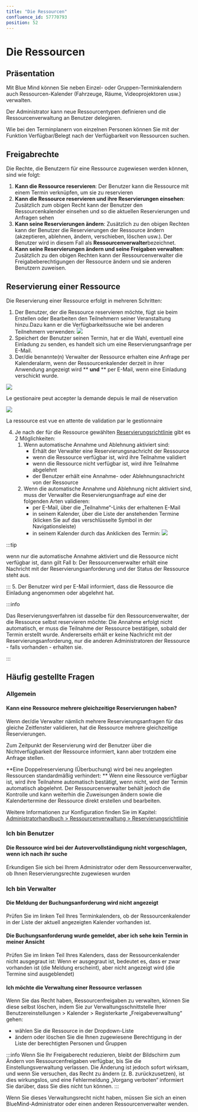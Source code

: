 ```yaml
---
title: "Die Ressourcen"
confluence_id: 57770793
position: 52
---
```

# Die Ressourcen


## Präsentation

Mit Blue Mind können Sie neben Einzel- oder Gruppen-Terminkalendern auch Ressourcen-Kalender (Fahrzeuge, Räume, Videoprojektoren usw.) verwalten.

Der Administrator kann neue Ressourcentypen definieren und die Ressourcenverwaltung an Benutzer delegieren.

Wie bei den Terminplanern von einzelnen Personen können Sie mit der Funktion Verfügbar/Belegt nach der Verfügbarkeit von Ressourcen suchen.


## Freigabrechte

Die Rechte, die Benutzern für eine Ressource zugewiesen werden können, sind wie folgt:

1. **Kann die Ressource reservieren**: Der Benutzer kann die Ressource mit einem Termin verknüpfen, um sie zu reservieren
2. **Kann die Ressource reservieren und ihre Reservierungen einsehen**: Zusätzlich zum obigen Recht kann der Benutzer den Ressourcenkalender einsehen und so die aktuellen Reservierungen und Anfragen sehen
3. **Kann seine Reservierungen ändern**: Zusätzlich zu den obigen Rechten kann der Benutzer die Reservierungen der Ressource ändern (akzeptieren, ablehnen, ändern, verschieben, löschen usw.). Der Benutzer wird in diesem Fall als **Ressourcenverwalter**bezeichnet.
4. **Kann seine Reservierungen ändern und seine Freigaben verwalten**: Zusätzlich zu den obigen Rechten kann der Ressourcenverwalter die Freigabeberechtigungen der Ressource ändern und sie anderen Benutzern zuweisen.


## Reservierung einer Ressource

Die Reservierung einer Ressource erfolgt in mehreren Schritten:

1. Der Benutzer, der die Ressource reservieren möchte, fügt sie beim Erstellen oder Bearbeiten den Teilnehmern seiner Veranstaltung hinzu.Dazu kann er die Verfügbarkeitssuche wie bei anderen Teilnehmern verwenden: ![](../../attachments/57770793/57770801.png)
2. Speichert der Benutzer seinen Termin, hat er die Wahl, eventuell eine Einladung zu senden, es handelt sich um eine Reservierungsanfrage per E-Mail.
3. Der/die benannte(n) Verwalter der Ressource erhalten eine Anfrage per Kalenderalarm, wenn der Ressourcenkalender derzeit in ihrer Anwendung angezeigt wird ** **und** ** per E-Mail, wenn eine Einladung verschickt wurde.


![](../../attachments/57770793/57770799.png)

Le gestionaire peut accepter la demande depuis le mail de réservation


![](../../attachments/57770793/57770797.png)

La ressource est vue en attente de validation par le gestionnaire


4. Je nach der für die Ressource gewählten [Reservierungsrichtlinie](/Guide_de_l_administrateur/Gestion_des_entités/Ressources/#Administrationdesressources-surbooking) gibt es 2 Möglichkeiten:
    1. Wenn automatische Annahme und Ablehnung aktiviert sind:
        - Erhält der Verwalter eine Reservierungsnachricht der Ressource
        - wenn die Ressource verfügbar ist, wird ihre Teilnahme validiert
        - wenn die Ressource nicht verfügbar ist, wird ihre Teilnahme abgelehnt
        - der Benutzer erhält eine Annahme- oder Ablehnungsnachricht von der Ressource
    2. Wenn die automatische Annahme und Ablehnung nicht aktiviert sind, muss der Verwalter die Reservierungsanfrage auf eine der folgenden Arten validieren:
        - per E-Mail, über die „Teilnahme“-Links der erhaltenen E-Mail
        - in seinem Kalender, über die Liste der anstehenden Termine (klicken Sie auf das verschlüsselte Symbol in der Navigationsleiste)
        - in seinem Kalender durch das Anklicken des Termin: ![](../../attachments/57770793/57770795.png)


:::tip

wenn nur die automatische Annahme aktiviert und die Ressource nicht verfügbar ist, dann gilt Fall b: Der Ressourcenverwalter erhält eine Nachricht mit der Reservierungsanforderung und der Status der Ressource steht aus.

:::
5. Der Benutzer wird per E-Mail informiert, dass die Ressource die Einladung angenommen oder abgelehnt hat.


:::info

Das Reservierungsverfahren ist dasselbe für den Ressourcenverwalter, der die Ressource selbst reservieren möchte: Die Annahme erfolgt nicht automatisch, er muss die Teilnahme der Ressource bestätigen, sobald der Termin erstellt wurde.
Andererseits erhält er keine Nachricht mit der Reservierungsanforderung, nur die anderen Administratoren der Ressource - falls vorhanden - erhalten sie.

:::

## Häufig gestellte Fragen

### Allgemein

#### Kann eine Ressource mehrere gleichzeitige Reservierungen haben?

Wenn der/die Verwalter nämlich mehrere Reservierungsanfragen für das gleiche Zeitfenster validieren, hat die Ressource mehrere gleichzeitige Reservierungen.

Zum Zeitpunkt der Reservierung wird der Benutzer über die Nichtverfügbarkeit der Ressource informiert, kann aber trotzdem eine Anfrage stellen.

**Eine Doppelreservierung (Überbuchung) wird bei neu angelegten Ressourcen standardmäßig verhindert: ** Wenn eine Ressource verfügbar ist, wird ihre Teilnahme automatisch bestätigt, wenn nicht, wird der Termin automatisch abgelehnt. Der Ressourcenverwalter behält jedoch die Kontrolle und kann weiterhin die Zuweisungen ändern sowie die Kalendertermine der Ressource direkt erstellen und bearbeiten.

Weitere Informationen zur Konfiguration finden Sie im Kapitel: [Administratorhandbuch > Ressourcenverwaltung > Reservierungsrichtlinie](/Guide_de_l_administrateur/Gestion_des_entités/Ressources/#Administrationdesressources-surbooking)

### Ich bin Benutzer

#### Die Ressource wird bei der Autovervollständigung nicht vorgeschlagen, wenn ich nach ihr suche

Erkundigen Sie sich bei Ihrem Administrator oder dem Ressourcenverwalter, ob Ihnen Reservierungsrechte zugewiesen wurden

### Ich bin Verwalter

#### Die Meldung der Buchungsanforderung wird nicht angezeigt

Prüfen Sie im linken Teil Ihres Terminkalenders, ob der Ressourcenkalender in der Liste der aktuell angezeigten Kalender vorhanden ist.

#### Die Buchungsanforderung wurde gemeldet, aber ich sehe kein Termin in meiner Ansicht

Prüfen Sie im linken Teil Ihres Kalenders, dass der Ressourcenkalender nicht ausgegraut ist: Wenn er ausgegraut ist, bedeutet es, dass er zwar vorhanden ist (die Meldung erscheint), aber nicht angezeigt wird (die Termine sind ausgeblendet)

#### Ich möchte die Verwaltung einer Ressource verlassen

Wenn Sie das Recht haben, Ressourcenfreigaben zu verwalten, können Sie diese selbst löschen, indem Sie zur Verwaltungsschnittstelle Ihrer Benutzereinstellungen > Kalender > Registerkarte „Freigabeverwaltung“ gehen:

- wählen Sie die Ressource in der Dropdown-Liste
- ändern oder löschen Sie die Ihnen zugewiesene Berechtigung in der Liste der berechtigten Personen und Gruppen


:::info
Wenn Sie Ihr Freigaberecht reduzieren, bleibt der Bildschirm zum Ändern von Ressourcenfreigaben verfügbar, bis Sie die Einstellungsverwaltung verlassen. Die Änderung ist jedoch sofort wirksam, und wenn Sie versuchen, das Recht zu ändern (z. B. zurückzusetzen), ist dies wirkungslos, und eine Fehlermeldung „Vorgang verboten“ informiert Sie darüber, dass Sie dies nicht tun können.
:::

Wenn Sie dieses Verwaltungsrecht nicht haben, müssen Sie sich an einen BlueMind-Administrator oder einen anderen Ressourcenverwalter wenden.


